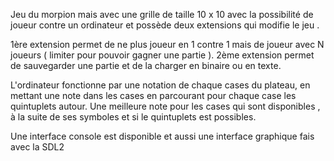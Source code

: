 Jeu du morpion mais avec une grille de taille 10 x 10 avec la possibilité de joueur contre un ordinateur et possède deux extensions qui modifie le jeu . 

1ère extension permet de ne plus joueur en 1 contre 1 mais de joueur avec N joueurs ( limiter pour pouvoir gagner une partie ). 
2ème extension permet de sauvegarder une partie et de la charger en binaire ou en texte.

L'ordinateur fonctionne par une notation de chaque cases du plateau, en mettant une note dans les cases en parcourant pour chaque case les quintuplets autour. Une meilleure note pour les cases qui sont disponibles , 
à la suite de ses symboles et si le quintuplets est possibles.

Une interface console est disponible et aussi une interface graphique fais avec la SDL2
